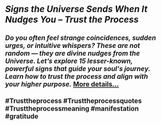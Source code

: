 # *Signs the Universe Sends When It Nudges You – Trust the Process*
## *Do you often feel strange coincidences, sudden urges, or intuitive whispers? These are not random — they are divine nudges from the Universe. Let’s explore 15 lesser-known, powerful signs that guide your soul's journey. Learn how to trust the process and align with your higher purpose.* [More details…](https://spiritualkhazaana.com/web-stories/trust-the-process/)
## #Trusttheprocess #Trusttheprocessquotes #Trusttheprocessmeaning #manifestation #gratitude
